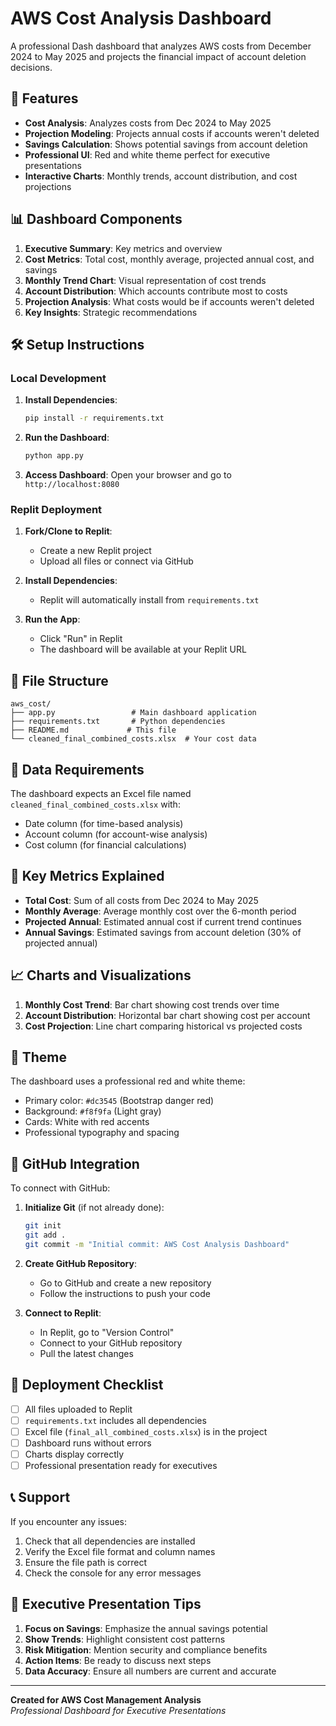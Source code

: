# AWS Cost Analysis Dashboard

A professional Dash dashboard that analyzes AWS costs from December 2024 to May 2025 and projects the financial impact of account deletion decisions.

## 🚀 Features

- **Cost Analysis**: Analyzes costs from Dec 2024 to May 2025
- **Projection Modeling**: Projects annual costs if accounts weren't deleted
- **Savings Calculation**: Shows potential savings from account deletion
- **Professional UI**: Red and white theme perfect for executive presentations
- **Interactive Charts**: Monthly trends, account distribution, and cost projections

## 📊 Dashboard Components

1. **Executive Summary**: Key metrics and overview
2. **Cost Metrics**: Total cost, monthly average, projected annual cost, and savings
3. **Monthly Trend Chart**: Visual representation of cost trends
4. **Account Distribution**: Which accounts contribute most to costs
5. **Projection Analysis**: What costs would be if accounts weren't deleted
6. **Key Insights**: Strategic recommendations

## 🛠️ Setup Instructions

### Local Development

1. **Install Dependencies**:
   ```bash
   pip install -r requirements.txt
   ```

2. **Run the Dashboard**:
   ```bash
   python app.py
   ```

3. **Access Dashboard**:
   Open your browser and go to `http://localhost:8080`

### Replit Deployment

1. **Fork/Clone to Replit**:
   - Create a new Replit project
   - Upload all files or connect via GitHub

2. **Install Dependencies**:
   - Replit will automatically install from `requirements.txt`

3. **Run the App**:
   - Click "Run" in Replit
   - The dashboard will be available at your Replit URL

## 📁 File Structure

```
aws_cost/
├── app.py                 # Main dashboard application
├── requirements.txt       # Python dependencies
├── README.md             # This file
└── cleaned_final_combined_costs.xlsx  # Your cost data
```

## 🔧 Data Requirements

The dashboard expects an Excel file named `cleaned_final_combined_costs.xlsx` with:
- Date column (for time-based analysis)
- Account column (for account-wise analysis)
- Cost column (for financial calculations)

## 🎯 Key Metrics Explained

- **Total Cost**: Sum of all costs from Dec 2024 to May 2025
- **Monthly Average**: Average monthly cost over the 6-month period
- **Projected Annual**: Estimated annual cost if current trend continues
- **Annual Savings**: Estimated savings from account deletion (30% of projected annual)

## 📈 Charts and Visualizations

1. **Monthly Cost Trend**: Bar chart showing cost trends over time
2. **Account Distribution**: Horizontal bar chart showing cost per account
3. **Cost Projection**: Line chart comparing historical vs projected costs

## 🎨 Theme

The dashboard uses a professional red and white theme:
- Primary color: `#dc3545` (Bootstrap danger red)
- Background: `#f8f9fa` (Light gray)
- Cards: White with red accents
- Professional typography and spacing

## 🔄 GitHub Integration

To connect with GitHub:

1. **Initialize Git** (if not already done):
   ```bash
   git init
   git add .
   git commit -m "Initial commit: AWS Cost Analysis Dashboard"
   ```

2. **Create GitHub Repository**:
   - Go to GitHub and create a new repository
   - Follow the instructions to push your code

3. **Connect to Replit**:
   - In Replit, go to "Version Control"
   - Connect to your GitHub repository
   - Pull the latest changes

## 🚀 Deployment Checklist

- [ ] All files uploaded to Replit
- [ ] `requirements.txt` includes all dependencies
- [ ] Excel file (`final_all_combined_costs.xlsx`) is in the project
- [ ] Dashboard runs without errors
- [ ] Charts display correctly
- [ ] Professional presentation ready for executives

## 📞 Support

If you encounter any issues:
1. Check that all dependencies are installed
2. Verify the Excel file format and column names
3. Ensure the file path is correct
4. Check the console for any error messages

## 🎯 Executive Presentation Tips

1. **Focus on Savings**: Emphasize the annual savings potential
2. **Show Trends**: Highlight consistent cost patterns
3. **Risk Mitigation**: Mention security and compliance benefits
4. **Action Items**: Be ready to discuss next steps
5. **Data Accuracy**: Ensure all numbers are current and accurate

---

**Created for AWS Cost Management Analysis**  
*Professional Dashboard for Executive Presentations* 